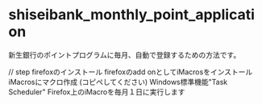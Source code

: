 # shiseibank_monthly_point_application
新生銀行のポイントプログラムに毎月、自動で登録するための方法です。

// step
  firefoxのインストール
  firefoxのadd onとしてiMacrosをインストール
  iMacrosにマクロ作成 (コピペしてください)
  Windows標準機能"Task Scheduler" Firefox上のiMacroを毎月１日に実行します
